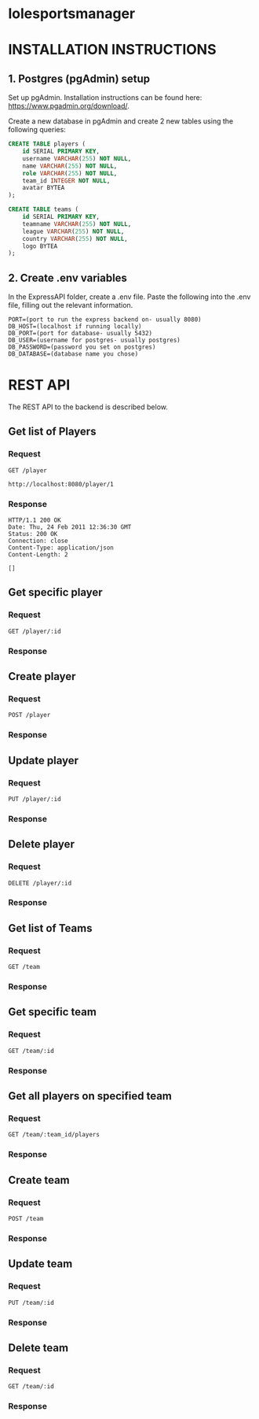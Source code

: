 # lolesportsmanager

# INSTALLATION INSTRUCTIONS
## 1. Postgres (pgAdmin) setup
Set up pgAdmin. Installation instructions can be found here: https://www.pgadmin.org/download/.

Create a new database in pgAdmin and create 2 new tables using the following queries:
```sql
CREATE TABLE players (
    id SERIAL PRIMARY KEY,
    username VARCHAR(255) NOT NULL,
    name VARCHAR(255) NOT NULL,
    role VARCHAR(255) NOT NULL,
    team_id INTEGER NOT NULL,
    avatar BYTEA
);

CREATE TABLE teams (
    id SERIAL PRIMARY KEY,
    teamname VARCHAR(255) NOT NULL,
    league VARCHAR(255) NOT NULL,
    country VARCHAR(255) NOT NULL,
    logo BYTEA
);
```

## 2. Create .env variables
In the ExpressAPI folder, create a .env file. Paste the following into the .env file, filling out the relevant information.
```
PORT=(port to run the express backend on- usually 8080)
DB_HOST=(localhost if running locally)
DB_PORT=(port for database- usually 5432)
DB_USER=(username for postgres- usually postgres)
DB_PASSWORD=(password you set on postgres)
DB_DATABASE=(database name you chose)
```

# REST API

The REST API to the backend is described below.

## Get list of Players

### Request

`GET /player`

    http://localhost:8080/player/1

### Response

    HTTP/1.1 200 OK
    Date: Thu, 24 Feb 2011 12:36:30 GMT
    Status: 200 OK
    Connection: close
    Content-Type: application/json
    Content-Length: 2

    []

## Get specific player

### Request

`GET /player/:id`

### Response

## Create player 

### Request

`POST /player`

### Response

## Update player

### Request

`PUT /player/:id`


### Response

## Delete player

### Request

`DELETE /player/:id`

### Response

## Get list of Teams

### Request

`GET /team`

### Response

## Get specific team

### Request

`GET /team/:id`

### Response

## Get all players on specified team

### Request

`GET /team/:team_id/players`

### Response

## Create team 

### Request

`POST /team`

### Response

## Update team

### Request

`PUT /team/:id`

### Response

## Delete team

### Request

`GET /team/:id`

### Response